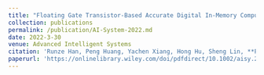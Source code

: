 ```yaml
---
title: "Floating Gate Transistor-Based Accurate Digital In-Memory Computing for Deep Neural Networks"
collection: publications
permalink: /publication/AI-System-2022.md
date: 2022-3-30
venue: Advanced Intelligent Systems
citation: 'Runze Han, Peng Huang, Yachen Xiang, Hong Hu, Sheng Lin, **Peiyan Dong**, Wensheng Shen, Yanzhi Wang, Xiaoyan Liu, Jinfeng Kang'
paperurl: 'https://onlinelibrary.wiley.com/doi/pdfdirect/10.1002/aisy.202200127'
---
```

